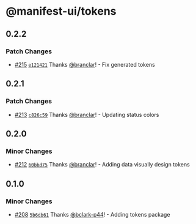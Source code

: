 # @manifest-ui/tokens

## 0.2.2

### Patch Changes

- [#215](https://github.com/project44/manifest-ui/pull/215)
  [`e121421`](https://github.com/project44/manifest-ui/commit/e1214219c61095b3ab17a76c848b0fa2f7b3e813)
  Thanks [@branclar](https://github.com/branclar)! - Fix generated tokens

## 0.2.1

### Patch Changes

- [#213](https://github.com/project44/manifest-ui/pull/213)
  [`c826c59`](https://github.com/project44/manifest-ui/commit/c826c59aaa2cf1bc525fffbe9447fe4f5ea94f79)
  Thanks [@branclar](https://github.com/branclar)! - Updating status colors

## 0.2.0

### Minor Changes

- [#212](https://github.com/project44/manifest-ui/pull/212)
  [`60bbd75`](https://github.com/project44/manifest-ui/commit/60bbd752278642f269069c04d170dfc9f6de5c0c)
  Thanks [@branclar](https://github.com/branclar)! - Adding data visually design tokens

## 0.1.0

### Minor Changes

- [#208](https://github.com/project44/manifest-ui/pull/208)
  [`5b6db61`](https://github.com/project44/manifest-ui/commit/5b6db6147c95fc31ed37feefcbad3f88b26cb590)
  Thanks [@bclark-p44](https://github.com/bclark-p44)! - Adding tokens package

